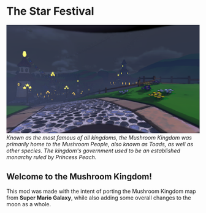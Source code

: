 # The Star Festival
![Screenshot of the in-game Mushroom Kingdom](Screenshots/4.png)
_Known as the most famous of all kingdoms, the Mushroom Kingdom was primarily home to the Mushroom People, also known as Toads, as well as other species. The kingdom's government used to be an established monarchy ruled by Princess Peach._

## Welcome to the Mushroom Kingdom!

This mod was made with the intent of porting the Mushroom Kingdom map from **Super Mario Galaxy**, while also adding some overall changes to the moon as a whole.